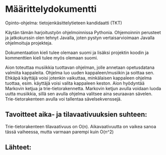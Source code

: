# Määrittelydokumentti

Opinto-ohjelma: tietojenkäsittelytieteen kandidaatti (TKT)


Käytän tämän harjoitustyön ohjelmoinnissa Pythonia. Ohjemoinnin perusteet ja jatkokurssin olen tehnyt Javalla, 
joten pystyn vertaisarvioimaan Javalla ohjelmoituja projekteja. 

Dokumentaation kieli tulee olemaan suomi ja lisäksi projektin koodin ja kommenttien kieli tulee myös olemaan suomi.



Aion toteuttaa musiikkia tuottavan ohjelman, jolle annetaan opetusdatana valmiita kappaleita. 
Ohjelma luo uuden kappaleen/musiikin ja soittaa sen. Ehkäpä käyttäjä voisi jotenkin vaikuttaa, minkälaisen kappaleen ohjelma tuottaa, 
esim. käyttäjä voisi valita kappaleen keston.
Aion hyödyntää Markovin ketjua ja trie-tietorakennetta. Markovin ketjun avulla voidaan luoda uutta musiikkia, sillä sen avulla ohjelma valitsee aina seuraavan sävelen. Trie-tietorakenteen avulla voi tallentaa sävelsekvenssejä.


## Tavoitteet aika- ja tilavaativuuksien suhteen:

Trie-tietorakenteen tilavaativuus on O(n). Aikavaativuutta on vaikea sanoa tässä vaiheessa, mutta varmaan parempi kuin O(n^2)


## Lähteet:
